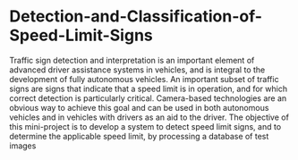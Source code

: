 # Detection-and-Classification-of-Speed-Limit-Signs
Traffic sign detection and interpretation is an important element of advanced driver assistance systems in vehicles, and is integral to the development of fully autonomous vehicles. An important subset of traffic signs are signs that indicate that a speed limit is in operation, and for which correct detection is particularly critical. Camera-based technologies are an obvious way to achieve this goal and can be used in both autonomous vehicles and in vehicles with drivers as an aid to the driver. The objective of this mini-project is to develop a system to detect speed limit signs, and to determine the applicable speed limit, by processing a database of test images

